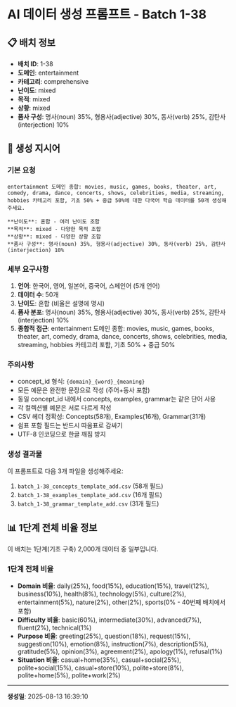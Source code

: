# AI 데이터 생성 프롬프트 - Batch 1-38

## 📋 배치 정보

- **배치 ID**: 1-38
- **도메인**: entertainment
- **카테고리**: comprehensive
- **난이도**: mixed
- **목적**: mixed
- **상황**: mixed
- **품사 구성**: 명사(noun) 35%, 형용사(adjective) 30%, 동사(verb) 25%, 감탄사(interjection) 10%

## 🎯 생성 지시어

### 기본 요청
```
entertainment 도메인 종합: movies, music, games, books, theater, art, comedy, drama, dance, concerts, shows, celebrities, media, streaming, hobbies 카테고리 포함, 기초 50% + 중급 50%에 대한 다국어 학습 데이터를 50개 생성해주세요.

**난이도**: 혼합 - 여러 난이도 조합
**목적**: mixed - 다양한 목적 조합
**상황**: mixed - 다양한 상황 조합
**품사 구성**: 명사(noun) 35%, 형용사(adjective) 30%, 동사(verb) 25%, 감탄사(interjection) 10%
```

### 세부 요구사항

1. **언어**: 한국어, 영어, 일본어, 중국어, 스페인어 (5개 언어)
2. **데이터 수**: 50개
3. **난이도**: 혼합 (비율은 설명에 명시)
4. **품사 분포**: 명사(noun) 35%, 형용사(adjective) 30%, 동사(verb) 25%, 감탄사(interjection) 10%
5. **종합적 접근**: entertainment 도메인 종합: movies, music, games, books, theater, art, comedy, drama, dance, concerts, shows, celebrities, media, streaming, hobbies 카테고리 포함, 기초 50% + 중급 50%

### 주의사항

- concept_id 형식: `{domain}_{word}_{meaning}`
- 모든 예문은 완전한 문장으로 작성 (주어+동사 포함)
- 동일 concept_id 내에서 concepts, examples, grammar는 같은 단어 사용
- 각 컬렉션별 예문은 서로 다르게 작성
- CSV 헤더 정확성: Concepts(58개), Examples(16개), Grammar(31개)
- 쉼표 포함 필드는 반드시 따옴표로 감싸기
- UTF-8 인코딩으로 한글 깨짐 방지

### 생성 결과물

이 프롬프트로 다음 3개 파일을 생성해주세요:
1. `batch_1-38_concepts_template_add.csv` (58개 필드)
2. `batch_1-38_examples_template_add.csv` (16개 필드)  
3. `batch_1-38_grammar_template_add.csv` (31개 필드)


## 📊 1단계 전체 비율 정보

이 배치는 1단계(기초 구축) 2,000개 데이터 중 일부입니다.

### 1단계 전체 비율
- **Domain 비율**: daily(25%), food(15%), education(15%), travel(12%), business(10%), health(8%), technology(5%), culture(2%), entertainment(5%), nature(2%), other(2%), sports(0% - 40번째 배치에서 포함)
- **Difficulty 비율**: basic(60%), intermediate(30%), advanced(7%), fluent(2%), technical(1%)
- **Purpose 비율**: greeting(25%), question(18%), request(15%), suggestion(10%), emotion(8%), instruction(7%), description(5%), gratitude(5%), opinion(3%), agreement(2%), apology(1%), refusal(1%)
- **Situation 비율**: casual+home(35%), casual+social(25%), polite+social(15%), casual+store(10%), polite+store(8%), polite+home(5%), polite+work(2%)

---

**생성일**: 2025-08-13 16:39:10
